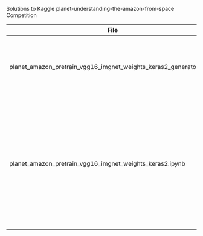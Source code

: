 Solutions to Kaggle planet-understanding-the-amazon-from-space Competition


| File | Description |
| --- | --- |
| planet_amazon_pretrain_vgg16_imgnet_weights_keras2_generator.ipynb | Solution using Pre-trained VGG16 model, trained with 10,000 images |
| planet_amazon_pretrain_vgg16_imgnet_weights_keras2.ipynb | Solution using Pretrained VGG16 model, trained with full dataset (40,479 images). Wrote a image generator to avoid loading all images to the memory |



